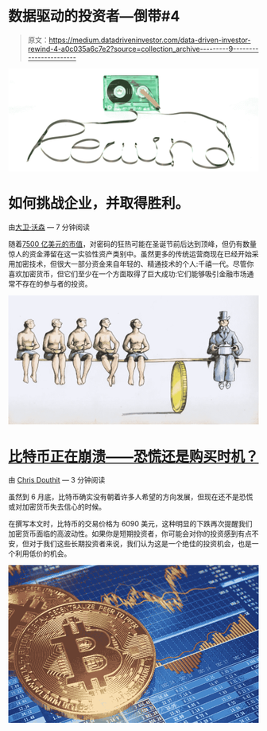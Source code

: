 # 数据驱动的投资者—倒带#4

> 原文：<https://medium.datadriveninvestor.com/data-driven-investor-rewind-4-a0c035a6c7e2?source=collection_archive---------9----------------------->

![](img/f82e7523822449280016db130cde01c5.png)

# 如何挑战企业，并取得胜利。

由[大卫·沃森](https://medium.com/@DavidWatsonBlog) — 7 分钟阅读

随着[7500 亿美元的市值](https://coinmarketcap.com/charts/)，对密码的狂热可能在圣诞节前后达到顶峰，但仍有数量惊人的资金滞留在这一实验性资产类别中。虽然更多的传统运营商现在已经开始采用加密技术，但很大一部分资金来自年轻的、精通技术的个人:千禧一代。尽管你喜欢加密货币，但它们至少在一个方面取得了巨大成功:它们能够吸引金融市场通常不存在的参与者的投资。

![](img/564441a11dbdcb3bd128ce2d172b6207.png)

# [比特币正在崩溃——恐慌还是购买时机？](https://medium.com/datadriveninvestor/bitcoin-is-crashing-freak-out-or-time-to-buy-3c2620610a95)

由 [Chris Douthit](https://medium.com/@chrisdouthit) — 3 分钟阅读

虽然到 6 月底，比特币确实没有朝着许多人希望的方向发展，但现在还不是恐慌或对加密货币失去信心的时候。

在撰写本文时，比特币的交易价格为 6090 美元，这种明显的下跌再次提醒我们加密货币面临的高波动性。如果你是短期投资者，你可能会对你的投资感到有点不安，但对于我们这些长期投资者来说，我们认为这是一个绝佳的投资机会，也是一个利用低价的机会。

![](img/26e0eb1a0431d7bdbe4b67c3a26aee40.png)